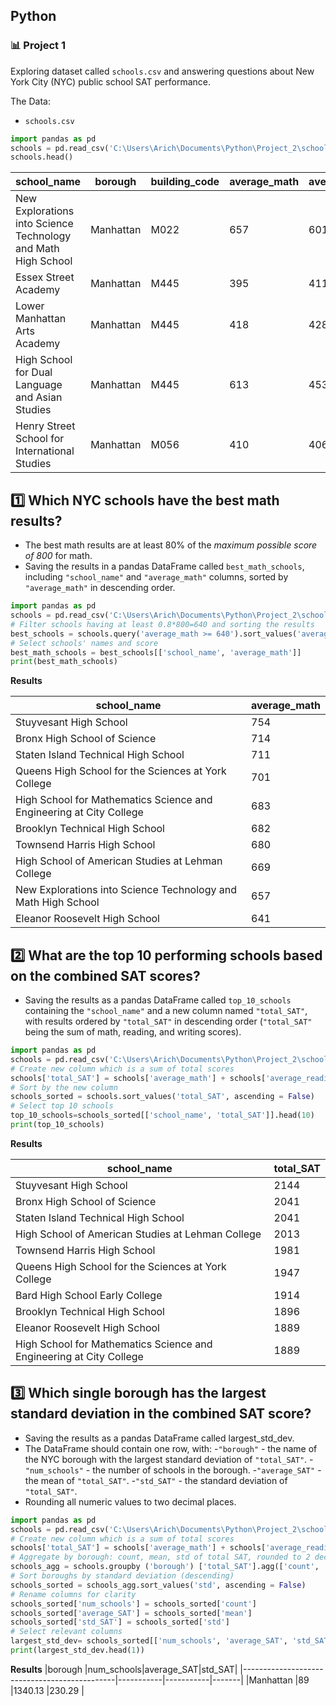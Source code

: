 ## Python
### :bar_chart: Project 1

Exploring dataset called `schools.csv` and answering questions about New York City (NYC) public school SAT performance.

The Data:

- `schools.csv`


````python
import pandas as pd
schools = pd.read_csv('C:\Users\Arich\Documents\Python\Project_2\schools.csv')
schools.head()
````

|school_name                                   |borough|building_code|average_math|average_reading|average_writing|percent_tested|
|----------------------------------------------|-------|-------------|------------|---------------|---------------|--------------|
|New Explorations into Science Technology and Math High School|Manhattan    |M022        |657            |601            |601           |
|Essex Street Academy                          |Manhattan|M445         |395         |411            |387            |78.9          |
|Lower Manhattan Arts Academy                  |Manhattan|M445         |418         |428            |415            |65.1          |
|High School for Dual Language and Asian Studies|Manhattan|M445         |613         |453            |463            |95.9          |
|Henry Street School for International Studies |Manhattan|M056         |410         |406            |381            |59.7          |


## :one: Which NYC schools have the best math results?
- The best math results are at least 80% of the *maximum possible score of 800* for math.
- Saving the results in a pandas DataFrame called `best_math_schools`, including `"school_name"` and `"average_math"` columns, sorted by `"average_math"` in descending order.


````python
import pandas as pd
schools = pd.read_csv('C:\Users\Arich\Documents\Python\Project_2\schools.csv')
# Filter schools having at least 0.8*800=640 and sorting the results
best_schools = schools.query('average_math >= 640').sort_values('average_math', ascending= False)
# Select schools' names and score
best_math_schools = best_schools[['school_name', 'average_math']]
print(best_math_schools)
````
**Results**

|school_name                                   |average_math|
|----------------------------------------------|------------|
|Stuyvesant High School                        |754         |
|Bronx High School of Science                  |714         |
|Staten Island Technical High School           |711         |
|Queens High School for the Sciences at York College|701         |
|High School for Mathematics Science and Engineering at City College|683   |
|Brooklyn Technical High School                |682         |
|Townsend Harris High School                   |680         |
|High School of American Studies at Lehman College|669         |
|New Explorations into Science Technology and Math High School|657   |
|Eleanor Roosevelt High School                 |641         |


## :two: What are the top 10 performing schools based on the combined SAT scores?
- Saving the results as a pandas DataFrame called `top_10_schools` containing the `"school_name"` and a new column named `"total_SAT"`, with results ordered by `"total_SAT"` in descending order (`"total_SAT"` being the sum of math, reading, and writing scores).

````python
import pandas as pd
schools = pd.read_csv('C:\Users\Arich\Documents\Python\Project_2\schools.csv')
# Create new column which is a sum of total scores
schools['total_SAT'] = schools['average_math'] + schools['average_reading'] + schools['average_writing']
# Sort by the new column
schools_sorted = schools.sort_values('total_SAT', ascending = False)
# Select top 10 schools
top_10_schools=schools_sorted[['school_name', 'total_SAT']].head(10)
print(top_10_schools)
````
**Results**

|school_name                                   |total_SAT|
|----------------------------------------------|---------|
|Stuyvesant High School                        |2144     |
|Bronx High School of Science                  |2041     |
|Staten Island Technical High School           |2041     |
|High School of American Studies at Lehman College|2013     |
|Townsend Harris High School                   |1981     |
|Queens High School for the Sciences at York College|1947     |
|Bard High School Early College                |1914     |
|Brooklyn Technical High School                |1896     |
|Eleanor Roosevelt High School                 |1889     |
|High School for Mathematics Science and Engineering at City College|1889  |


## :three: Which single borough has the largest standard deviation in the combined SAT score?
- Saving the results as a pandas DataFrame called largest_std_dev.
- The DataFrame should contain one row, with:
-`"borough"` - the name of the NYC borough with the largest standard deviation of `"total_SAT"`.
-`"num_schools"` - the number of schools in the borough.
-`"average_SAT"` - the mean of `"total_SAT"`.
-`"std_SAT"` - the standard deviation of `"total_SAT"`.
 - Rounding all numeric values to two decimal places.


````python
import pandas as pd
schools = pd.read_csv('C:\Users\Arich\Documents\Python\Project_2\schools.csv')
# Create new column which is a sum of total scores
schools['total_SAT'] = schools['average_math'] + schools['average_reading'] + schools['average_writing']
# Aggregate by borough: count, mean, std of total SAT, rounded to 2 decimals
schools_agg = schools.groupby ('borough') ['total_SAT'].agg(['count', 'mean', 'std']).round(2)
# Sort boroughs by standard deviation (descending)
schools_sorted = schools_agg.sort_values('std', ascending = False)
# Rename columns for clarity
schools_sorted['num_schools'] = schools_sorted['count']
schools_sorted['average_SAT'] = schools_sorted['mean']
schools_sorted['std_SAT'] = schools_sorted['std']
# Select relevant columns
largest_std_dev= schools_sorted[['num_schools', 'average_SAT', 'std_SAT']]
print(largest_std_dev.head(1))
````
**Results**
|borough                                       |num_schools|average_SAT|std_SAT|
|----------------------------------------------|-----------|-----------|-------|
|Manhattan                                     |89         |1340.13    |230.29 |
